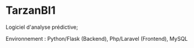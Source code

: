 # TarzanBI1

Logiciel d'analyse prédictive;

Environnement : Python/Flask (Backend), Php/Laravel (Frontend), MySQL
